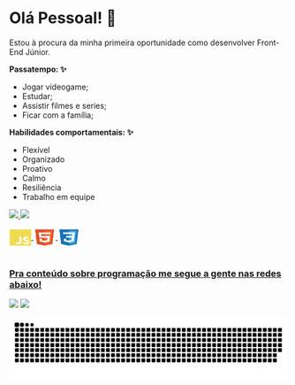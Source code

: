 <h1>Olá Pessoal! &#x1F44B;</h1> 
 <p><Sou o Everson, estou em migração de carreira para área de tecnologia da informação. <br> Estou à procura da minha primeira oportunidade como desenvolver Front-End Júnior.</p> 
<div style="display: inline_block"> 
 <div style="display: inline_block"> 
  <strong>Passatempo: &#x2728;</strong>
  <ul>
   <li>Jogar videogame;</li>
   <li>Estudar;</li>
   <li>Assistir filmes e series;</li>
   <li>Ficar com a família;</li>
  </ul>
 </div> 
 <div style="display: inline_block"> 
  <strong>Habilidades comportamentais: &#x2728;</strong>
  <ul>
   <li>Flexível</li>
   <li>Organizado</li>
   <li>Proativo</li>
   <li>Calmo</li>
   <li>Resiliência</li>
   <li>Trabalho em equipe</li>
  </ul>
 </div>
</div>

<div>
  <a href="https://github.com/Eor13">
  <img height="180em" src="https://github-readme-stats.vercel.app/api?username=Eor13&show_icons=true&theme=tokyonight&include_all_commits=true&count_private=true"/>
  <img height="180em" src="https://github-readme-stats.vercel.app/api/top-langs/?username=Eor13&layout=compact&langs_count=6&theme=tokyonight"/>
</div>
<div style="display: inline_block"><br>
  <img align="center" alt="Js" height="30" width="40" src="https://raw.githubusercontent.com/devicons/devicon/master/icons/javascript/javascript-plain.svg">
  <img align="center" alt="HTML" height="30" width="40" src="https://raw.githubusercontent.com/devicons/devicon/master/icons/html5/html5-original.svg">
  <img align="center" alt="CSS" height="30" width="40" src="https://raw.githubusercontent.com/devicons/devicon/master/icons/css3/css3-original.svg">
</div>
 
 <br>
 
  ### Pra conteúdo sobre programação me segue a gente nas redes abaixo!
 
<div> 
 <a href="https://discord.com/1003626889656664204" target="_blank"><img src="https://img.shields.io/badge/Discord-7289DA?style=for-the-badge&logo=discord&logoColor=white" target="_blank"></a> 
  <a href="https://www.linkedin.com/in/everson-de-oliveira-ribeiro-614121a3/" target="_blank"><img src="https://img.shields.io/badge/-LinkedIn-%230077B5?style=for-the-badge&logo=linkedin&logoColor=white" target="_blank"></a> 
 
  ![Snake animation](https://github.com/Eor13/Eor13/blob/output/github-contribution-grid-snake.svg)

</div>
